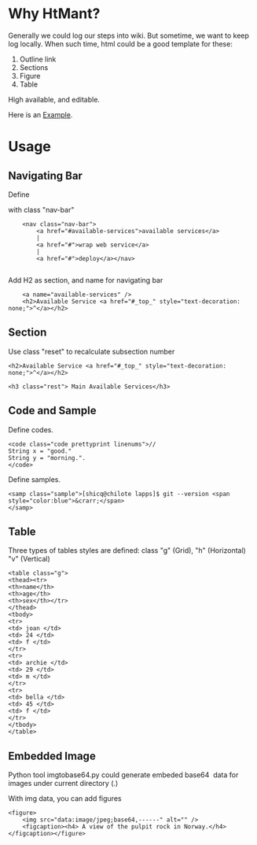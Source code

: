 [Example]:http://eldrad.cs-i.brandeis.edu:8080/python-as-web-service-shi-2013-12-17.html

# Why HtMant?
Generally we could log our steps into wiki. 
But sometime, we want to keep log locally. 
When such time, html could be a good template for these:

1. Outline link
2. Sections
3. Figure
4. Table

High available, and editable. 

Here is an [Example].

# Usage

## Navigating Bar

Define <nav> with class "nav-bar"
```
    <nav class="nav-bar">
        <a href="#available-services">available services</a>
        | 
        <a href="#">wrap web service</a>
        |
        <a href="#">deploy</a></nav>


```

Add H2 as section, and name for navigating bar

```
	<a name="available-services" />
	<h2>Available Service <a href="#_top_" style="text-decoration: none;">^</a></h2>
```

## Section

Use class "reset" to recalculate subsection number
```
<h2>Available Service <a href="#_top_" style="text-decoration: none;">^</a></h2>

<h3 class="rest"> Main Available Services</h3>

```

## Code and Sample

Define codes.
```
<code class="code prettyprint linenums">//
String x = "good."
String y = "morning.".
</code>
```


Define samples.
```
<samp class="sample">[shicq@chilote lapps]$ git --version <span style="color:blue">&crarr;</span>
</samp>  
```

## Table

Three types of tables styles are defined: class "g" (Grid), "h" (Horizontal) "v" (Vertical)
```
<table class="g">
<thead><tr>
<th>name</th>
<th>age</th>
<th>sex</th></tr>
</thead>
<tbody>
<tr>
<td> joan </td>
<td> 24 </td>
<td> f </td>
</tr>
<tr>
<td> archie </td>
<td> 29 </td>
<td> m </td>
</tr>
<tr>
<td> bella </td>
<td> 45 </td>
<td> f </td>
</tr>
</tbody>
</table>
```

## Embedded Image

Python tool imgtobase64.py could generate embeded base64 <img> data for images under current directory (.) 

With img data, you can add figures

```
<figure>
    <img src="data:image/jpeg;base64,------" alt="" />
    <figcaption><h4> A view of the pulpit rock in Norway.</h4></figcaption></figure>

```



